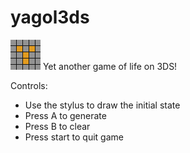 # yagol3ds
![Yagol3ds](https://raw.githubusercontent.com/gonendo/yagol3ds/master/logo.png)
Yet another game of life on 3DS!

Controls:

- Use the stylus to draw the initial state
- Press A to generate
- Press B to clear
- Press start to quit game